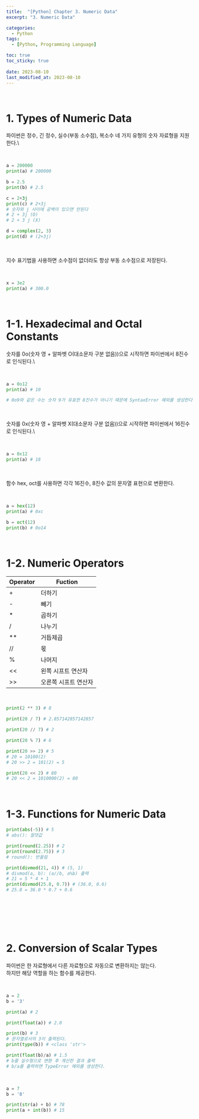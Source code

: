 ```yaml
---
title:  "[Python] Chapter 3. Numeric Data"
excerpt: "3. Numeric Data"

categories:
  - Python
tags:
  - [Python, Programming Language]

toc: true
toc_sticky: true
 
date: 2023-08-10
last_modified_at: 2023-08-10
---
```


&nbsp;

# 1. Types of Numeric Data
파이썬은 정수, 긴 정수, 실수(부동 소수점), 복소수 네 가지 유형의 숫자 자료형을 지원한다.\

&nbsp;

```python
a = 200000
print(a) # 200000

b = 2.5
print(b) # 2.5

c = 2+3j
print(c) # 2+3j
# 숫자와 j 사이에 공백이 있으면 안된다
# 2 + 3j (O)
# 2 + 3 j (X)

d = complex(2, 3)
print(d) # (2+3j)
```

&nbsp;

지수 표기법을 사용하면 소수점이 없더라도 항상 부동 소수점으로 저장된다.

&nbsp;

```python
x = 3e2
print(a) # 300.0
```

&nbsp;

# 1-1. Hexadecimal and Octal Constants
숫자를 0o(숫자 영 + 알파벳 O(대소문자 구분 없음))으로 시작하면 파이썬에서 8진수로 인식된다.\

&nbsp;

```python
a = 0o12
print(a) # 10

# 0o9와 같은 수는 숫자 9가 유효한 8진수가 아니기 때문에 SyntaxError 예외를 생성한다.
```

&nbsp;

숫자를 0x(숫자 영 + 알파벳 X(대소문자 구분 없음))으로 시작하면 파이썬에서 16진수로 인식된다.\

&nbsp;

```python
a = 0x12
print(a) # 18
```

&nbsp;

함수 hex, oct를 사용하면 각각 16진수, 8진수 값의 문자열 표현으로 변환한다.

&nbsp;

```python
a = hex(12)
print(a) # 0xc

b = oct(12)
print(b) # 0o14
```

&nbsp;

# 1-2. Numeric Operators
| Operator | Fuction |
|---|---|
| + | 더하기 |
| - | 빼기 |
| * | 곱하기 |
| / | 나누기 |
| ** | 거듭제곱 |
| // | 몫 |
| % | 나머지 |
| << | 왼쪽 시프트 연산자 |
| >> | 오른쪽 시프트 연산자 |

&nbsp;

```python
print(2 ** 3) # 8

print(20 / 7) # 2.857142857142857

print(20 // 7) # 2

print(20 % 7) # 6

print(20 >> 2) # 5
# 20 = 10100(2)
# 20 >> 2 = 101(2) = 5

print(20 << 2) # 80
# 20 << 2 = 1010000(2) = 80
```

&nbsp;

# 1-3. Functions for Numeric Data
```python
print(abs(-5)) # 5
# abs(): 절댓값

print(round(2.25)) # 2
print(round(2.75)) # 3
# round(): 반올림

print(divmod(21, 4)) # (5, 1)
# divmod(a, b): (a//b, a%b) 출력
# 21 = 5 * 4 + 1
print(divmod(25.8, 0.7)) # (36.0, 0.6)
# 25.8 = 36.0 * 0.7 + 0.6
```

&nbsp;

&nbsp;

&nbsp;

# 2. Conversion of Scalar Types
파이썬은 한 자료형에서 다른 자료형으로 자동으로 변환하지는 않는다.\
하지만 해당 역할을 하는 함수를 제공한다.

&nbsp;

```python
a = 2
b = '3'

print(a) # 2

print(float(a)) # 2.0

print(b) # 3
# 문자열로서의 3이 출력된다.
print(type(b)) # <class 'str'>

print(float(b)/a) # 1.5
# b를 실수형으로 변환 후 계산한 결과 출력
# b/a를 출력하면 TypeError 예외를 생성한다.
```

&nbsp;

```python
a = 7
b = '8'

print(str(a) + b) # 78
print(a + int(b)) # 15
```
